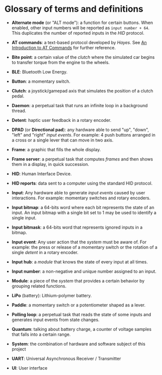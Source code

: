 # Glossary of terms and definitions

- **Alternate mode** (or "ALT mode"): a function for certain buttons. When enabled, other input numbers will be reported as `input number + 64`. This duplicates the number of reported inputs in the _HID_ protocol.

- **AT commands**: a text-based protocol developed by _Hayes_. See [An Introduction to AT Commands](https://www.twilio.com/docs/iot/supersim/introduction-at-commands) for further reference.

- **Bite point**: a certain value of the _clutch_ where the simulated car begins to transfer torque from the engine to the wheels.

- **BLE**: Bluetooth Low Energy.

- **Button**: a momentary switch.

- **Clutch**: a joystick/gamepad axis that simulates the position of a clutch pedal.

- **Daemon**: a perpetual task that runs an infinite loop in a background thread.

- **Detent**: haptic user feedback in a rotary encoder.

- **DPAD** (or **Directional pad**): any hardware able to send "up", "down", "left" and "right" _input events_. For example: 4 push buttons arranged in a cross or a single lever that can move in two axis.

- **Frame**: a graphic that fills the whole display.

- **Frame server**: a perpetual task that computes _frames_ and then shows them in a display, in quick succession.

- **HID**: Human Interface Device.

- **HID reports**: data sent to a computer using the standard HID protocol.

- **Input**: Any hardware able to generate _input events_ caused by user interactions. For example: momentary switches and rotary encoders.

- **Input bitmap**: a 64-bits word where each bit represents the state of an input. An input bitmap with a single bit set to 1 may be used to identify a single input.

- **Input bitmask**: a 64-bits word that represents ignored inputs in a bitmap.

- **Input event**: Any user action that the _system_ must be aware of. For example: the press or release of a momentary switch or the rotation of a single _detent_ in a rotary encoder.

- **Input hub**: a _module_ that knows the state of every input at all times.

- **Input number**: a non-negative and unique number assigned to an input.

- **Module**: a piece of the _system_ that provides a certain behavior by grouping related functions.

- **LiPo** (battery): Lithium-polymer battery.

- **Paddle**: a momentary switch or a potentiometer shaped as a lever.

- **Polling loop**: a perpetual task that reads the state of some inputs and generates input events from state changes.

- **Quantum**: talking about battery charge, a counter of voltage samples that falls into a certain range.

- **System**: the combination of hardware and software subject of this project

- **UART**: Universal Asynchronous Receiver / Transmitter

- **UI**: User interface
